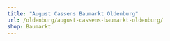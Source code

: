 ```yaml
---
title: "August Cassens Baumarkt Oldenburg"
url: /oldenburg/august-cassens-baumarkt-oldenburg/
shop: Baumarkt
---
```

